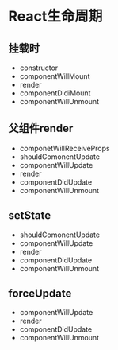 # React生命周期

## 挂载时
- constructor
- componentWillMount
- render
- componentDidiMount
- componentWillUnmount

## 父组件render

- componetWillReceiveProps
- shouldComonentUpdate
- componentWillUpdate
- render
- componentDidUpdate
- componentWillUnmount

## setState

- shouldComonentUpdate
- componentWillUpdate
- render
- componentDidUpdate
- componentWillUnmount

## forceUpdate

- componentWillUpdate
- render
- componentDidUpdate
- componentWillUnmount

